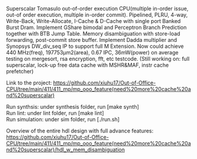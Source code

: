 Superscalar Tomasulo out-of-order execution CPU(multiple in-order issue, out-of order execution, multiple in-order commit). Pipelined, PLRU, 4-way, Write-Back, Write-Allocate, I-Cache & D-Cache with single port Banked Burst Dram. Implement GShare bimodal and Perceptron Branch Prediction together with BTB Jump Table. Memory disambiguation with store-load forwarding, post-commit store buffer. Implement Dadda multiplier and Synopsys DW_div_seq IP to support full M Extension. Now could achieve 440 MHz(freq), 197753μm2(area), 0.67 IPC, 36mW(power) on average testing on mergesort, rsa encryption, fft, etc testcode. (Still working on: full superscalar, lock-up free data cache with MSHR&MAF, instr cache prefetcher)


Link to the project: https://github.com/xiuhu17/Out-of-Office-CPU/tree/main/411/411_mp/mp_ooo_feature(need%20more%20cache%20and%20superscalar)

Run synthsis: under synthesis folder, run [make synth] \
Run lint: under lint folder, run [make lint] \
Run simulation: under sim folder, run [./run.sh]

Overview of the entire hdl design with full advance features: https://github.com/xiuhu17/Out-of-Office-CPU/tree/main/411/411_mp/mp_ooo_feature(need%20more%20cache%20and%20superscalar)/hdl_w_mem_disambiguation
